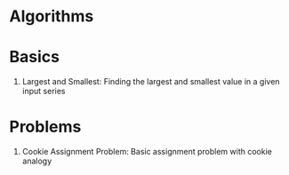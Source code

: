 # Algorithms



# Basics
1. Largest and Smallest: Finding the largest and smallest value in a given input series


# Problems
1. Cookie Assignment Problem: Basic assignment problem with cookie analogy

